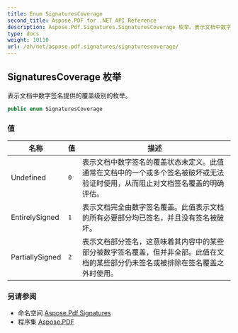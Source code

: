 ```yaml
---
title: Enum SignaturesCoverage
second_title: Aspose.PDF for .NET API Reference
description: Aspose.Pdf.Signatures.SignaturesCoverage 枚举。表示文档中数字签名提供的覆盖级别的枚举
type: docs
weight: 10110
url: /zh/net/aspose.pdf.signatures/signaturescoverage/
---
```

## SignaturesCoverage 枚举

表示文档中数字签名提供的覆盖级别的枚举。

```csharp
public enum SignaturesCoverage
```

### 值

| 名称 | 值 | 描述 |
| --- | --- | --- |
| Undefined | `0` | 表示文档中数字签名的覆盖状态未定义。此值通常在文档中的一个或多个签名被破坏或无法验证时使用，从而阻止对文档签名覆盖的明确评估。 |
| EntirelySigned | `1` | 表示文档完全由数字签名覆盖。此值表示文档的所有必要部分均已签名，并且没有签名被破坏。 |
| PartiallySigned | `2` | 表示文档部分签名，这意味着其内容中的某些部分被数字签名覆盖，但并非全部。此值在文档的某些部分仍未签名或被排除在签名覆盖之外时使用。 |

### 另请参阅

* 命名空间 [Aspose.Pdf.Signatures](../../aspose.pdf.signatures/)
* 程序集 [Aspose.PDF](../../)